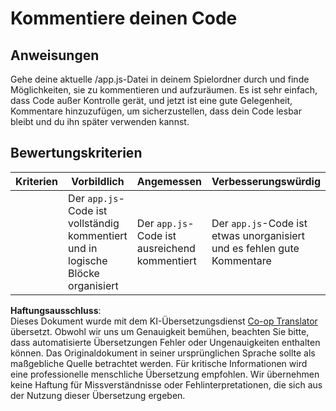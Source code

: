 <!--
CO_OP_TRANSLATOR_METADATA:
{
  "original_hash": "ccfcd8c2932761359fbaff3d6b01ace4",
  "translation_date": "2025-08-24T12:32:53+00:00",
  "source_file": "6-space-game/3-moving-elements-around/assignment.md",
  "language_code": "de"
}
-->
# Kommentiere deinen Code

## Anweisungen

Gehe deine aktuelle /app.js-Datei in deinem Spielordner durch und finde Möglichkeiten, sie zu kommentieren und aufzuräumen. Es ist sehr einfach, dass Code außer Kontrolle gerät, und jetzt ist eine gute Gelegenheit, Kommentare hinzuzufügen, um sicherzustellen, dass dein Code lesbar bleibt und du ihn später verwenden kannst.

## Bewertungskriterien

| Kriterien | Vorbildlich                                                        | Angemessen                           | Verbesserungswürdig                                             |
| --------- | ------------------------------------------------------------------ | ------------------------------------ | -------------------------------------------------------------- |
|           | Der `app.js`-Code ist vollständig kommentiert und in logische Blöcke organisiert | Der `app.js`-Code ist ausreichend kommentiert | Der `app.js`-Code ist etwas unorganisiert und es fehlen gute Kommentare |

**Haftungsausschluss**:  
Dieses Dokument wurde mit dem KI-Übersetzungsdienst [Co-op Translator](https://github.com/Azure/co-op-translator) übersetzt. Obwohl wir uns um Genauigkeit bemühen, beachten Sie bitte, dass automatisierte Übersetzungen Fehler oder Ungenauigkeiten enthalten können. Das Originaldokument in seiner ursprünglichen Sprache sollte als maßgebliche Quelle betrachtet werden. Für kritische Informationen wird eine professionelle menschliche Übersetzung empfohlen. Wir übernehmen keine Haftung für Missverständnisse oder Fehlinterpretationen, die sich aus der Nutzung dieser Übersetzung ergeben.